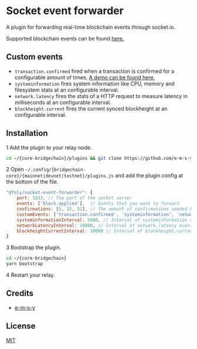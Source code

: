 # Socket event forwarder
A plugin for forwarding real-time blockchain events through socket.io.

Supported blockchain events can be found [here.](https://github.com/ArkEcosystem/core/blob/master/packages/core-event-emitter/src/index.ts#L12-L45)

## Custom events

- `transaction.confirmed` fired when a transaction is confirmed for a configurable amount of times. [A demo can be found here.](https://radians.nl/realtime-transaction-confirmation-demo)
- `systeminformation` fires system information like CPU, memory and filesystem stats at an configurable interval.
- `network.latency` fires the stats of a HTTP request to measure latency in milliseconds at an configurable interval.
- `blockheight.current` fires the current synced blockheight at an configurable interval.

## Installation
1 Add the plugin to your relay node. 
```bash
cd ~/{core-bridgechain}/plugins && git clone https://github.com/e-m-s-y/socket-event-forwarder
```
2 Open `~/.config/{bridgechain-core}/{mainnet|devnet|testnet}/plugins.js` and add the plugin config at the bottom of the file.
```js
"@foly/socket-event-forwarder": {
    port: 3333, // The port of the socket server
    events: ['block.applied'],  // Events that you want to forward
    confirmations: [5, 15, 51], // The amount of confirmations needed before firing the transaction.confirmed event 
    customEvents: ['transaction.confirmed', 'systeminformation', 'network.latency'], // Enabled custom events
    systeminformationInterval: 5000, // Interval of systeminformation event
    networkLatencyInterval: 10000, // Interval of network.latency event
    blockheightCurrentInterval: 10000 // Interval of blockheight.current event
}
```
3 Bootstrap the plugin.
```bash
cd ~/{core-bridgechain}
yarn bootstrap
```
4 Restart your relay.

## Credits

- [e-m-s-y](https://github.com/e-m-s-y)

## License

[MIT](LICENSE)
